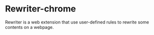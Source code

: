 # Rewriter-chrome
Rewriter is a web extension that use user-defined rules to rewrite some contents on a webpage.
